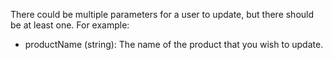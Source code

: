 There could be multiple parameters for a user to update, but there should be at least one. For example:

* productName (string): The name of the product that you wish to update.